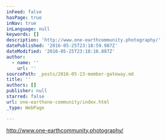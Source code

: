 ```yaml
---
inFeed: false
hasPage: true
inNav: true
inLanguage: null
keywords: []
description: 'http://www.one-earthcommunity.photography/'
datePublished: '2016-05-25T23:18:59.987Z'
dateModified: '2016-05-25T23:18:16.887Z'
author:
  - name: ''
    url: ''
sourcePath: _posts/2016-05-23-member-gateway.md
title: ''
authors: []
publisher: null
starred: false
url: one-earthone-community/index.html
_type: WebPage

---
```

http://www.one-earthcommunity.photography/